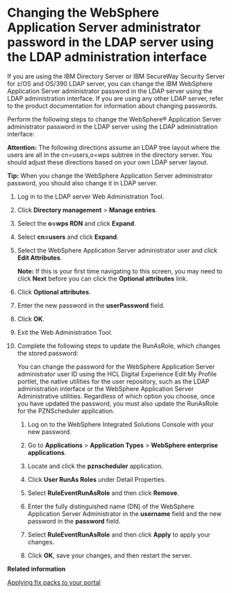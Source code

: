 # Changing the WebSphere Application Server administrator password in the LDAP server using the LDAP administration interface

If you are using the IBM Directory Server or IBM SecureWay Security Server for z/OS and OS/390 LDAP server, you can change the IBM WebSphere Application Server administrator password in the LDAP server using the LDAP administration interface. If you are using any other LDAP server, refer to the product documentation for information about changing passwords.

Perform the following steps to change the WebSphere® Application Server administrator password in the LDAP server using the LDAP administration interface:

**Attention:** The following directions assume an LDAP tree layout where the users are all in the cn=users,o=wps subtree in the directory server. You should adjust these directions based on your own LDAP server layout.

**Tip:** When you change the WebSphere Application Server administrator password, you should also change it in LDAP server.

1.  Log in to the LDAP server Web Administration Tool.

2.  Click **Directory management** \> **Manage entries**.

3.  Select the **o=wps RDN** and click **Expand**.

4.  Select **cn=users** and click **Expand**.

5.  Select the WebSphere Application Server administrator user and click **Edit Attributes**.

    **Note:** If this is your first time navigating to this screen, you may need to click **Next** before you can click the **Optional attributes** link.

6.  Click **Optional attributes**.

7.  Enter the new password in the **userPassword** field.

8.  Click **OK**.

9.  Exit the Web Administration Tool.

10. Complete the following steps to update the RunAsRole, which changes the stored password:

    You can change the password for the WebSphere Application Server administrator user ID using the HCL Digital Experience Edit My Profile portlet, the native utilities for the user repository, such as the LDAP administration interface or the WebSphere Application Server Administrative utilities. Regardless of which option you choose, once you have updated the password, you must also update the RunAsRole for the PZNScheduler application.

    1.  Log on to the WebSphere Integrated Solutions Console with your new password.

    2.  Go to **Applications** \> **Application Types** \> **WebSphere enterprise applications**.

    3.  Locate and click the **pznscheduler** application.

    4.  Click **User RunAs Roles** under Detail Properties.

    5.  Select **RuleEventRunAsRole** and then click **Remove**.

    6.  Enter the fully distinguished name \(DN\) of the WebSphere Application Server Administrator in the **username** field and the new password in the **password** field.

    7.  Select **RuleEventRunAsRole** and then click **Apply** to apply your changes.

    8.  Click **OK**, save your changes, and then restart the server.



**Related information**  


[Applying fix packs to your portal](../security/apply_fixpacks.md)

